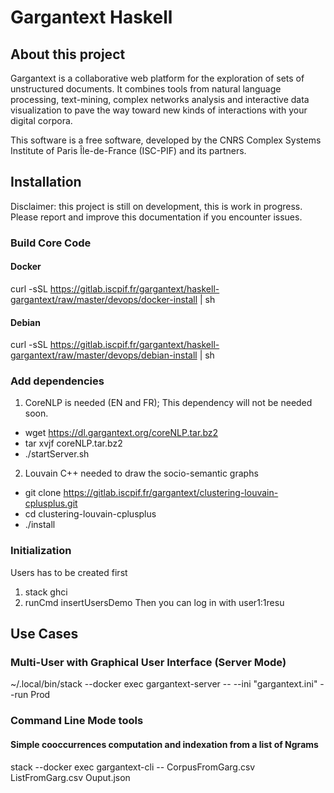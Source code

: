 # Gargantext Haskell

## About this project

Gargantext is a collaborative web platform for the exploration of sets
of unstructured documents. It combines tools from natural language
processing, text-mining, complex networks analysis and interactive data
visualization to pave the way toward new kinds of interactions with your
digital corpora.

This software is a free software, developed by the CNRS Complex Systems
Institute of Paris Île-de-France (ISC-PIF) and its partners.

## Installation

Disclaimer: this project is still on development, this is work in
progress. Please report and improve this documentation if you encounter
issues.

### Build Core Code
#### Docker
  curl -sSL https://gitlab.iscpif.fr/gargantext/haskell-gargantext/raw/master/devops/docker-install | sh

#### Debian
  curl -sSL https://gitlab.iscpif.fr/gargantext/haskell-gargantext/raw/master/devops/debian-install | sh

### Add dependencies

1. CoreNLP is needed (EN and FR); This dependency will not be needed
   soon.
  - wget https://dl.gargantext.org/coreNLP.tar.bz2
  - tar xvjf coreNLP.tar.bz2
  - ./startServer.sh

2. Louvain C++ needed to draw the socio-semantic graphs
  - git clone https://gitlab.iscpif.fr/gargantext/clustering-louvain-cplusplus.git
  - cd clustering-louvain-cplusplus
  - ./install

### Initialization

Users has to be created first
1. stack ghci
2. runCmd insertUsersDemo
Then you can log in with user1:1resu

## Use Cases

### Multi-User with Graphical User Interface (Server Mode)

~/.local/bin/stack --docker exec gargantext-server -- --ini "gargantext.ini" --run Prod


### Command Line Mode tools

#### Simple cooccurrences computation and indexation from a list of Ngrams

stack --docker exec gargantext-cli -- CorpusFromGarg.csv ListFromGarg.csv Ouput.json

